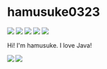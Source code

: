 # hamusuke0323

![](https://img.shields.io/badge/age-17-orange) ![](https://img.shields.io/badge/Birthday-2005%2F03%2F23-red) ![](https://img.shields.io/badge/Java-%E2%9D%A4-red) ![](https://img.shields.io/github/followers/hamusuke0323?label=Followers&style=social) ![](https://img.shields.io/twitter/follow/tw_hamusuke?label=Followers&style=social)

Hi! I'm hamusuke.
I love Java!

<img src="https://github-readme-stats.vercel.app/api?username=hamusuke0323&count_private=true&show_icons=true" align="left"/>
<img src="https://github-readme-stats.vercel.app/api/top-langs/?username=hamusuke0323"/>
